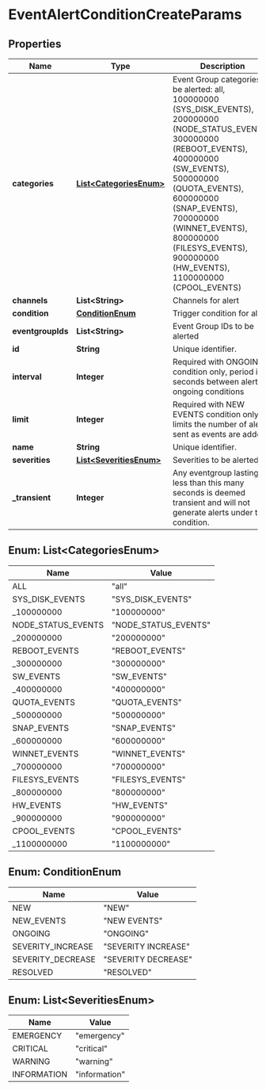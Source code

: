 
# EventAlertConditionCreateParams

## Properties
Name | Type | Description | Notes
------------ | ------------- | ------------- | -------------
**categories** | [**List&lt;CategoriesEnum&gt;**](#List&lt;CategoriesEnum&gt;) | Event Group categories to be alerted: all, 100000000 (SYS_DISK_EVENTS), 200000000 (NODE_STATUS_EVENTS), 300000000 (REBOOT_EVENTS), 400000000 (SW_EVENTS), 500000000 (QUOTA_EVENTS), 600000000 (SNAP_EVENTS), 700000000 (WINNET_EVENTS), 800000000 (FILESYS_EVENTS), 900000000 (HW_EVENTS), 1100000000 (CPOOL_EVENTS) |  [optional]
**channels** | **List&lt;String&gt;** | Channels for alert | 
**condition** | [**ConditionEnum**](#ConditionEnum) | Trigger condition for alert | 
**eventgroupIds** | **List&lt;String&gt;** | Event Group IDs to be alerted |  [optional]
**id** | **String** | Unique identifier. |  [optional]
**interval** | **Integer** | Required with ONGOING condition only, period in seconds between alerts of ongoing conditions |  [optional]
**limit** | **Integer** | Required with NEW EVENTS condition only, limits the number of alerts sent as events are added |  [optional]
**name** | **String** | Unique identifier. | 
**severities** | [**List&lt;SeveritiesEnum&gt;**](#List&lt;SeveritiesEnum&gt;) | Severities to be alerted |  [optional]
**_transient** | **Integer** | Any eventgroup lasting less than this many seconds is deemed transient and will not generate alerts under this condition. |  [optional]


<a name="List<CategoriesEnum>"></a>
## Enum: List&lt;CategoriesEnum&gt;
Name | Value
---- | -----
ALL | &quot;all&quot;
SYS_DISK_EVENTS | &quot;SYS_DISK_EVENTS&quot;
_100000000 | &quot;100000000&quot;
NODE_STATUS_EVENTS | &quot;NODE_STATUS_EVENTS&quot;
_200000000 | &quot;200000000&quot;
REBOOT_EVENTS | &quot;REBOOT_EVENTS&quot;
_300000000 | &quot;300000000&quot;
SW_EVENTS | &quot;SW_EVENTS&quot;
_400000000 | &quot;400000000&quot;
QUOTA_EVENTS | &quot;QUOTA_EVENTS&quot;
_500000000 | &quot;500000000&quot;
SNAP_EVENTS | &quot;SNAP_EVENTS&quot;
_600000000 | &quot;600000000&quot;
WINNET_EVENTS | &quot;WINNET_EVENTS&quot;
_700000000 | &quot;700000000&quot;
FILESYS_EVENTS | &quot;FILESYS_EVENTS&quot;
_800000000 | &quot;800000000&quot;
HW_EVENTS | &quot;HW_EVENTS&quot;
_900000000 | &quot;900000000&quot;
CPOOL_EVENTS | &quot;CPOOL_EVENTS&quot;
_1100000000 | &quot;1100000000&quot;


<a name="ConditionEnum"></a>
## Enum: ConditionEnum
Name | Value
---- | -----
NEW | &quot;NEW&quot;
NEW_EVENTS | &quot;NEW EVENTS&quot;
ONGOING | &quot;ONGOING&quot;
SEVERITY_INCREASE | &quot;SEVERITY INCREASE&quot;
SEVERITY_DECREASE | &quot;SEVERITY DECREASE&quot;
RESOLVED | &quot;RESOLVED&quot;


<a name="List<SeveritiesEnum>"></a>
## Enum: List&lt;SeveritiesEnum&gt;
Name | Value
---- | -----
EMERGENCY | &quot;emergency&quot;
CRITICAL | &quot;critical&quot;
WARNING | &quot;warning&quot;
INFORMATION | &quot;information&quot;



